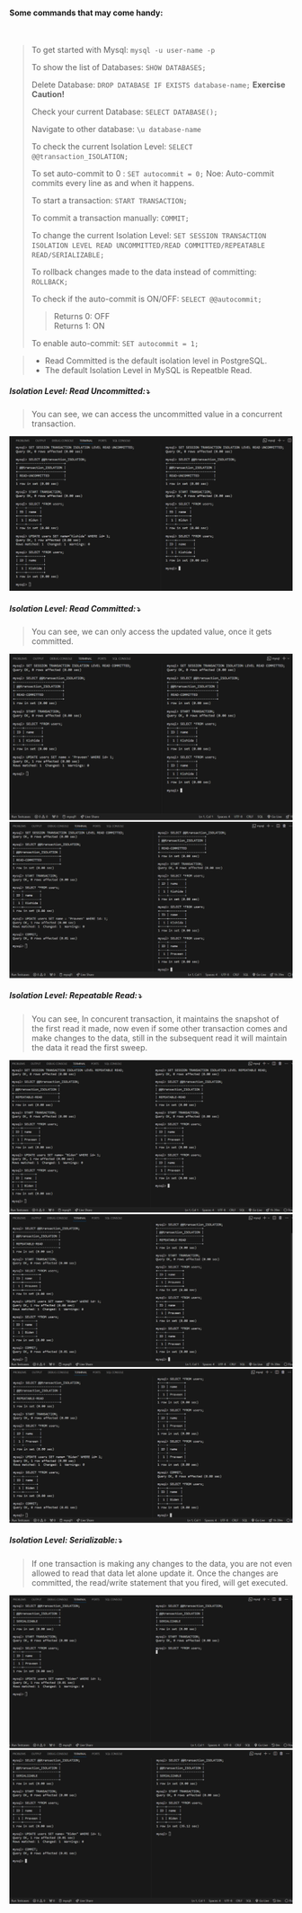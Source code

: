 
#### Some commands that may come handy:  
<br>

> To get started with Mysql:
> `mysql -u user-name -p`
>
> To show the list of Databases:  `SHOW DATABASES;`
> 
> Delete Database: `DROP DATABASE IF EXISTS database-name;`  **Exercise Caution!**
>
> Check your current Database: `SELECT DATABASE();`
>
> Navigate to other database: `\u database-name`
>
> To check the current Isolation Level: `SELECT @@transaction_ISOLATION;`
>
> To set auto-commit to 0 : `SET autocommit = 0;`
> Noe: Auto-commit commits every line as and when it happens.
>
> To start a transaction: `START TRANSACTION;`
>
> To commit a transaction manually: `COMMIT;`
>
> To change the current Isolation Level: `SET SESSION TRANSACTION ISOLATION LEVEL READ UNCOMMITTED/READ COMMITTED/REPEATABLE READ/SERIALIZABLE;`
>
> To rollback changes made to the data instead of committing: `ROLLBACK;`
>
> To check if the auto-commit is ON/OFF: `SELECT @@autocommit;`
>  > Returns 0: OFF <br>
>  > Returns 1: ON
>
> To enable auto-commit: `SET autocommit = 1;`
>

> - Read Committed is the default isolation level in PostgreSQL.
> - The default Isolation Level in MySQL is Repeatble Read.


##### Isolation Level: Read Uncommitted:⤵️
> You can see, we can access the uncommitted value in a concurrent transaction.

![Read Uncommitted Screen Shot](Images/Read-Uncommitted.png)


##### Isolation Level: Read Committed:⤵️
> You can see, we can only access the updated value, once it gets committed.

![Read Committed Screen Shot-1](Images/Read-Committed-1.png)
<br>
![Read Committed Screen Shot-2 ](Images/Read-Committed-2.png)

##### Isolation Level: Repeatable Read:⤵️
> You can see, In concurent transaction, it maintains the snapshot of the first read it made, now even if some other transaction comes and make changes to the data, still in the subsequent read it will maintain the data it read the first sweep.

![Repeatable Read Screen Shot-1](Images/Repeatable-Read-1.png)
<br>
![Repeatable Read Screen Shot-2 ](Images/Repeatable-Read-2.png)
<br>
![Repeatable Read Screen Shot-3 ](Images/Repeatable-Read-3.png)


##### Isolation Level: Serializable:⤵️
> If one transaction is making any changes to the data, you are not even allowed to read that data let alone update it.
> Once the changes are committed, the read/write statement that you fired, will get executed.


![Serializable Screen Shot-1](Images/Serializable-1.png)
<br>
![Serializable Screen Shot-2 ](Images/Serializable-2.png)
